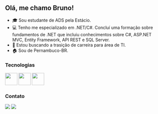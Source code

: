 ## Olá, me chamo Bruno!

- 🎓 Sou estudante de ADS pela Estácio.
- 💻 Tenho me especializado em .NET/C#. Concluí uma formação sobre fundamentos de .NET que incluiu conhecimentos sobre C#, ASP.NET MVC, Entity Framework, API REST e SQL Server.
- 🔎 Estou buscando a trasição de carreira para área de TI.
- 🏠 Sou de Pernambuco-BR.


### Tecnologias
<img src="https://cdn.jsdelivr.net/gh/devicons/devicon/icons/dot-net/dot-net-original.svg" width="40" height="40"/> <img src="https://cdn.jsdelivr.net/gh/devicons/devicon/icons/javascript/javascript-original.svg" width="40" height="40"/> <img src="https://cdn.jsdelivr.net/gh/devicons/devicon/icons/microsoftsqlserver/microsoftsqlserver-plain-wordmark.svg" width="40" height="40"/>


### Contato
<a href="https://www.instagram.com/bruno_pixels/?next=%2F" target="_blank"><img src="https://img.shields.io/badge/-Instagram-%23E4405F?style=for-the-badge&logo=instagram&logoColor=white" target="_blank"></a>
<a href="https://www.linkedin.com/in/brunocalmeida/" target="_blank"><img src="https://img.shields.io/badge/-LinkedIn-%230077B5?style=for-the-badge&logo=linkedin&logoColor=white" target="_blank"></a>   
</div>


